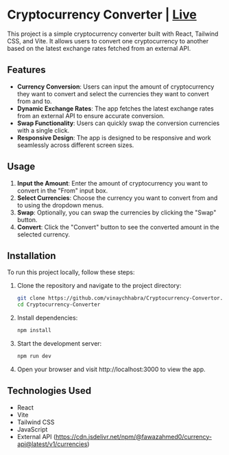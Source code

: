 # Cryptocurrency Converter | [Live](https://cryptocurrency-convertor-six.vercel.app/)
This project is a simple cryptocurrency converter built with React, Tailwind CSS, and Vite. It allows users to convert one cryptocurrency to another based on the latest exchange rates fetched from an external API.

## Features

- **Currency Conversion**: Users can input the amount of cryptocurrency they want to convert and select the currencies they want to convert from and to.
- **Dynamic Exchange Rates**: The app fetches the latest exchange rates from an external API to ensure accurate conversion.
- **Swap Functionality**: Users can quickly swap the conversion currencies with a single click.
- **Responsive Design**: The app is designed to be responsive and work seamlessly across different screen sizes.

## Usage

1. **Input the Amount**: Enter the amount of cryptocurrency you want to convert in the "From" input box.
2. **Select Currencies**: Choose the currency you want to convert from and to using the dropdown menus.
3. **Swap**: Optionally, you can swap the currencies by clicking the "Swap" button.
4. **Convert**: Click the "Convert" button to see the converted amount in the selected currency.

## Installation

To run this project locally, follow these steps:

1. Clone the repository and navigate to the project directory:

   ```bash
   git clone https://github.com/vinaychhabra/Cryptocurrency-Convertor.git
   cd Cryptocurrency-Converter
    ```
2. Install dependencies:
    ```bash
    npm install
    ```
3. Start the development server:
    ```bash
    npm run dev
    ```
4. Open your browser and visit http://localhost:3000 to view the app.

## Technologies Used

- React
- Vite
- Tailwind CSS
- JavaScript
- External API (https://cdn.jsdelivr.net/npm/@fawazahmed0/currency-api@latest/v1/currencies)
